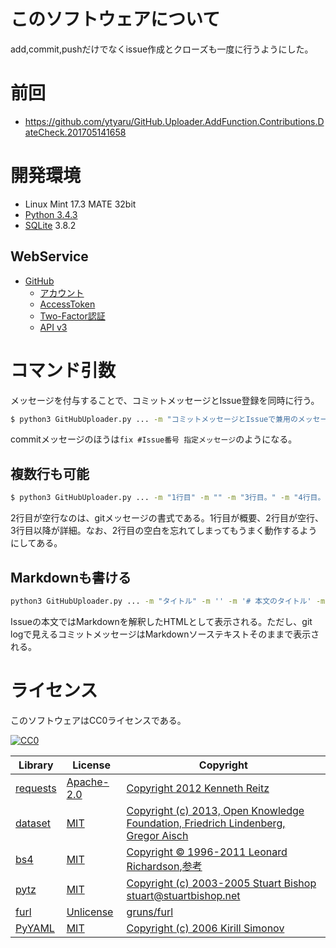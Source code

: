 ﻿# このソフトウェアについて

add,commit,pushだけでなくissue作成とクローズも一度に行うようにした。

# 前回

* https://github.com/ytyaru/GitHub.Uploader.AddFunction.Contributions.DateCheck.201705141658

# 開発環境

* Linux Mint 17.3 MATE 32bit
* [Python 3.4.3](https://www.python.org/downloads/release/python-343/)
* [SQLite](https://www.sqlite.org/) 3.8.2

## WebService

* [GitHub](https://github.com/)
    * [アカウント](https://github.com/join?source=header-home)
    * [AccessToken](https://github.com/settings/tokens)
    * [Two-Factor認証](https://github.com/settings/two_factor_authentication/intro)
    * [API v3](https://developer.github.com/v3/)

# コマンド引数

メッセージを付与することで、コミットメッセージとIssue登録を同時に行う。

```sh
$ python3 GitHubUploader.py ... -m "コミットメッセージとIssueで兼用のメッセージ。"
```

commitメッセージのほうは`fix #Issue番号 指定メッセージ`のようになる。

## 複数行も可能

```sh
$ python3 GitHubUploader.py ... -m "1行目" -m "" -m "3行目。" -m "4行目。"
```

2行目が空行なのは、gitメッセージの書式である。1行目が概要、2行目が空行、3行目以降が詳細。なお、2行目の空白を忘れてしまってもうまく動作するようにしてある。

## Markdownも書ける

```sh
python3 GitHubUploader.py ... -m "タイトル" -m '' -m '# 本文のタイトル' -m '' -m '* リスト項目1' -m '* リスト項目2'
```

Issueの本文ではMarkdownを解釈したHTMLとして表示される。ただし、git logで見えるコミットメッセージはMarkdownソーステキストそのままで表示される。

# ライセンス

このソフトウェアはCC0ライセンスである。

[![CC0](http://i.creativecommons.org/p/zero/1.0/88x31.png "CC0")](http://creativecommons.org/publicdomain/zero/1.0/deed.ja)

Library|License|Copyright
-------|-------|---------
[requests](http://requests-docs-ja.readthedocs.io/en/latest/)|[Apache-2.0](https://opensource.org/licenses/Apache-2.0)|[Copyright 2012 Kenneth Reitz](http://requests-docs-ja.readthedocs.io/en/latest/user/intro/#requests)
[dataset](https://dataset.readthedocs.io/en/latest/)|[MIT](https://opensource.org/licenses/MIT)|[Copyright (c) 2013, Open Knowledge Foundation, Friedrich Lindenberg, Gregor Aisch](https://github.com/pudo/dataset/blob/master/LICENSE.txt)
[bs4](https://www.crummy.com/software/BeautifulSoup/bs4/doc/)|[MIT](https://opensource.org/licenses/MIT)|[Copyright © 1996-2011 Leonard Richardson](https://pypi.python.org/pypi/beautifulsoup4),[参考](http://tdoc.info/beautifulsoup/)
[pytz](https://github.com/newvem/pytz)|[MIT](https://opensource.org/licenses/MIT)|[Copyright (c) 2003-2005 Stuart Bishop <stuart@stuartbishop.net>](https://github.com/newvem/pytz/blob/master/LICENSE.txt)
[furl](https://github.com/gruns/furl)|[Unlicense](http://unlicense.org/)|[gruns/furl](https://github.com/gruns/furl/blob/master/LICENSE.md)
[PyYAML](https://github.com/yaml/pyyaml)|[MIT](https://opensource.org/licenses/MIT)|[Copyright (c) 2006 Kirill Simonov](https://github.com/yaml/pyyaml/blob/master/LICENSE)

